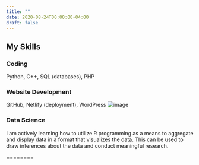 ```yaml
---
title: ""
date: 2020-08-24T00:00:00-04:00
draft: false
---
```

## My Skills


### Coding
Python, C++, SQL (databases), PHP


### Website Development 
GitHub, Netlify (deployment), WordPress
![image](https://cpaboutme.netlify.app/content/IntroPhoto.jpg)
### Data Science
I am actively learning how to utilize R programming as a means to aggregate and display data in a format that visualizes the data. This can be used to draw inferences about the data and conduct meaningful research. 


========
